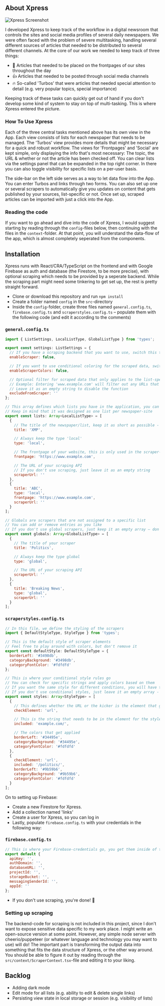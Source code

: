 ## About Xpress

![Xpress Screenshot](http://cdn.gitpush.it/xpress2.png)

I developed Xpress to keep track of the workflow in a digital newsroom that controls the sites and social media profiles of several daily newspapers. We were often faced with the problem of severe multitasking, handling several different sources of articles that needed to be distributed to several different channels. At the core of our work we needed to keep track of three things:

- :newspaper: Articles that needed to be placed on the frontpages of our sites throughout the day
- :thumbsup: Articles that needed to be posted through social media channels
- :fire: So-called 'Turbos' that were articles that needed special attention to detail (e.g. very popular topics, special importance)

Keeping track of these tasks can quickly get out of hand if you don't develop some kind of system to stay on top of multi-tasking. This is where Xpress entered the picture.

### How To Use Xpress

Each of the three central tasks mentioned above has its own view in the App. Each view consists of lists for each newspaper that needs to be managed. The 'Turbos' view provides more details that might be necessary for a quick and robust workflow. The views for 'Frontpages' and 'Social' are kept simple, only displaying the info that's most necessary: The topic, the URL & whether or not the article has been checked off. You can clear lists via the settings panel that can be expanded in the top right corner. In there you can also toggle visibility for specific lists on a per-user basis.

The side-bar on the left side serves as a way to let data flow into the App. You can enter Turbos and links through two forms. You can also set up one or several scrapers to automatically give you updates on content that gets published by your sources, list-specific or not. Once set up, scraped articles can be imported with just a click into the App.

### Reading the code

If you want to go ahead and dive into the code of Xpress, I would suggest starting by reading through the `config`-files below, then continuing with the files in the `context`-folder. At that point, you will understand the data-flow of the app, which is almost completely seperated from the components.

## Installation

Xpress runs with React/CRA/TypeScript on the frontend and with Google Firebase as auth and database (the Firestore, to be more precise), with optional scraping which needs to be provided by a seperate backend. While the scraping part might need some tinkering to get set up, the rest is pretty straight forward.

- Clone or download this repository and run `npm install`
- Create a folder named `config` in the `src`-directory
- Inside the `config`-folder, create three files named `general.config.ts`, `firebase.config.ts` and `scraperstyles.config.ts` – populate them with the following code (and edit it according to the comments)

### `general.config.ts`

```javascript
import { ListSettings, LocalListType, GlobalListType } from 'types';

export const settings: ListSettings = {
  // If you have a scraping backend that you want to use, switch this to 'true'
  enableScraper: false,

  // If you want to use conditional coloring for the scraped data, switch this to 'true'
  enableScraperColors: false,

  // Optional filter for scraped data that only applies to the list-specific scrapers
  // Example: Entering 'www.example.com' will filter out any URLs that contain that string
  // Leave it as an empty string to disable the function
  excludeFromScraper: ''
};

// This array defines which lists you have in the application, you can add objects using the same notation
// Keep in mind that it was designed as one list per newspaper-site
export const lists: Array<LocalListType> = [
  {
    // The title of the newspaper/list, keep it as short as possible - preferrably three letters
    title: 'XMP',

    // Always keep the type 'local'
    type: 'local',

    // The frontpage of your website, this is only used in the scraper-section
    frontpage: 'https://www.example.com',

    // The URL of your scraping API
    // If you don't use scraping, just leave it as an empty string
    scraperUrl: ''
  },
  {
    title: 'ABC',
    type: 'local',
    frontpage: 'https://www.example.com',
    scraperUrl: ''
  }
];

// Globals are scrapers that are not assigned to a specific list
// You can add or remove entries as you like
// If you don't use global scrapers, just keep it an empty array – don't remove it
export const globals: Array<GlobalListType> = [
  {
    // The title of your scraper
    title: 'Politics',

    // Always keep the type global
    type: 'global',

    // The URL of your scraping API
    scraperUrl: ''
  },
  {
    title: 'Breaking News',
    type: 'global',
    scraperUrl: ''
  }
];
```

### `scraperstyles.config.ts`

```javascript
// In this file, we define the styling of the scrapers
import { DefaultStyleType, StyleType } from 'types';

// This is the default style of scraper elements
// Feel free to play around with colors, but don't remove it
export const defaultStyle: DefaultStyleType = {
  borderLeft: '#3498db',
  categoryBackground: '#3498db',
  categoryFontColor: '#fdfdfd'
};

// This is where your conditional style rules go
// You can check for specific strings and apply colors based on them
// If you want the same style for different conditions, you will have to add another style for each condition
// If you don't use conditional styles, just leave it an empty array - dont remove it
export const styles: Array<StyleType> = [
  {
    // This defines whether the URL or the kicker is the element that gets checked for the condition
    checkElement: 'url',

    // This is the string that needs to be in the element for the style to get applied
    included: 'example.com/',

    // The colors that get applied
    borderLeft: '#34495e',
    categoryBackground: '#34495e',
    categoryFontColor: '#fdfdfd'
  },
  {
    checkElement: 'url',
    included: '/politics/',
    borderLeft: '#9b59b6',
    categoryBackground: '#9b59b6',
    categoryFontColor: '#fdfdfd'
  }
];
```

On to setting up Firebase:

- Create a new Firestore for Xpress.
- Add a collection named 'links'
- Create a user for Xpress, so you can log in
- Lastly, populate `firebase.config.ts` with your credentials in the following way:

### `firebase.config.ts`

```javascript
// This is where your Firebase-credentials go, you get them inside of their dashboard
export default {
  apiKey: '',
  authDomain: '',
  databaseURL: '',
  projectId: '',
  storageBucket: '',
  messagingSenderId: '',
  appId: ''
};
```

- If you don't use scraping, you're done! :tada:

### Setting up scraping

The backend-code for scraping is not included in this project, since I don't want to expose sensitive data specific to my work place. I might write an open-source version at some point. However, any simple node server with cheerio/puppeteer (or whatever language and technology you may want to use) will do! The important part is transforming the output data into something that fits the data structure of Xpress, or the other way around. You should be able to figure it out by reading through the `src/context/ScraperContext.tsx`-file and editing it to your liking.

## Backlog

- Adding dark mode
- Edit mode for all lists (e.g. ability to edit & delete single links)
- Persisting view state in local storage or session (e.g. visibility of lists)
